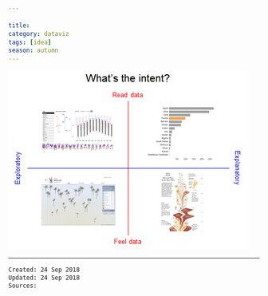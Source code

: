 ```yaml
---

title:
category: dataviz
tags: [idea]
season: autumn
---
```


![](../../assets/src/Data-Viz-Intention.png)

---

    Created: 24 Sep 2018
    Updated: 24 Sep 2018
    Sources: 

